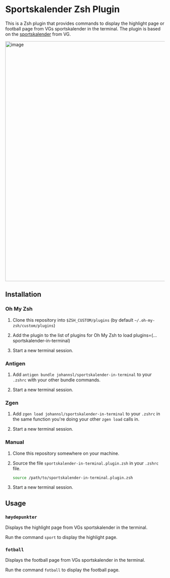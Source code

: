 # Sportskalender Zsh Plugin

This is a Zsh plugin that provides commands to display the highlight page or football page from VGs sportskalender in the terminal. The plugin is based on the [sportskalender](https://www.vg.no/sport/kalender) from VG.

<img width="758" alt="image" src="https://github.com/hbleie/sportskalender-in-terminal/assets/92336221/480a8008-32ea-4141-b2ff-1acb1e6795dd">


## Installation

### Oh My Zsh

1. Clone this repository into `$ZSH_CUSTOM/plugins` (by default `~/.oh-my-zsh/custom/plugins`)

2. Add the plugin to the list of plugins for Oh My Zsh to load
    plugins=(... sportskalender-in-terminal)

3. Start a new terminal session.

### Antigen

1. Add `antigen bundle johannsl/sportskalender-in-terminal` to your `.zshrc` with your other bundle commands.

2. Start a new terminal session.

### Zgen

1. Add `zgen load johannsl/sportskalender-in-terminal` to your `.zshrc` in the same function you're doing your other `zgen load` calls in.

2. Start a new terminal session.

### Manual

1. Clone this repository somewhere on your machine.

2. Source the file `sportskalender-in-terminal.plugin.zsh` in your `.zshrc` file.

    ```zsh
    source /path/to/sportskalender-in-terminal.plugin.zsh
    ```

3. Start a new terminal session.

## Usage

### `høydepunkter`

Displays the highlight page from VGs sportskalender in the terminal.

Run the command `sport` to display the highlight page.

### `fotball`

Displays the football page from VGs sportskalender in the terminal.

Run the command `fotball` to display the football page.
